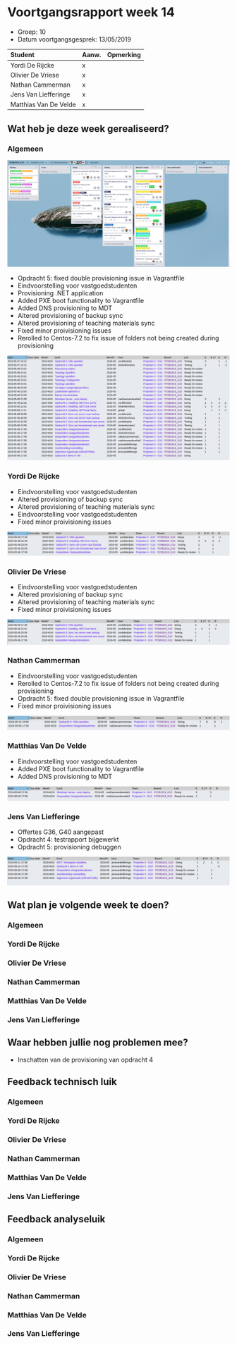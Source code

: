 # Voortgangsrapport week 14

* Groep: 10
* Datum voortgangsgesprek: 13/05/2019

| Student  | Aanw. | Opmerking |
| :---     | :---  | :---      |
| Yordi De Rijcke |   x    |           |
| Olivier De Vriese |  x     |           |
| Nathan Cammerman |    x   |           |
| Jens Van Liefferinge |    x   |         |
| Matthias Van De Velde |   x    |           |

## Wat heb je deze week gerealiseerd?

### Algemeen

![Kanban-bord](week14-Kanbanbord.png)

* Opdracht 5: fixed double provisioning issue in Vagrantfile
* Eindvoorstelling voor vastgoedstudenten
* Provisioning .NET application
* Added PXE boot functionality to Vagrantfile
* Added DNS provisioning to MDT
* Altered provisioning of backup sync
* Altered provisioning of teaching materials sync
* Fixed minor proivisioning issues
* Rerolled to Centos-7.2 to fix issue of folders not being created during provisioning

![Time-per-assignment](week14-time-per-assignment.png)

### Yordi De Rijcke
* Eindvoorstelling voor vastgoedstudenten
* Altered provisioning of backup sync
* Altered provisioning of teaching materials sync
* Eindvoorstelling voor vastgoedstudenten
* Fixed minor proivisioning issues

![Time-registration-week14-YordiDeRijcke](week14-YordiDeRijcke.png)

### Olivier De Vriese
* Eindvoorstelling voor vastgoedstudenten
* Altered provisioning of backup sync
* Altered provisioning of teaching materials sync
* Fixed minor proivisioning issues

![Time-registration-week14-OlivierDeVriese](week14-OlivierDeVriese.png)

### Nathan Cammerman
* Eindvoorstelling voor vastgoedstudenten
* Rerolled to Centos-7.2 to fix issue of folders not being created during provisioning
* Opdracht 5: fixed double provisioning issue in Vagrantfile
* Fixed minor proivisioning issues

![Time-registration-week14-NathanCammerman](week14-CammermanNathan.png)

### Matthias Van De Velde
* Eindvoorstelling voor vastgoedstudenten
* Added PXE boot functionality to Vagrantfile
* Added DNS provisioning to MDT

![Time-registration-week14-MatthiasVanDeVelde](week14-MatthiasVanDeVelde.png)

### Jens Van Liefferinge
* Offertes G36, G40 aangepast
* Opdracht 4: testrapport bijgewerkt
* Opdracht 5: provisioning debuggen

![Time-registration-week14-JensVanLiefferinge](week14-JensVanLiefferinge.png)

## Wat plan je volgende week te doen?

### Algemeen

### Yordi De Rijcke

### Olivier De Vriese

### Nathan Cammerman

### Matthias Van De Velde

### Jens Van Liefferinge

## Waar hebben jullie nog problemen mee?
* Inschatten van de provisioning van opdracht 4


## Feedback technisch luik

### Algemeen


### Yordi De Rijcke
### Olivier De Vriese
### Nathan Cammerman
### Matthias Van De Velde
### Jens Van Liefferinge

## Feedback analyseluik

### Algemeen

### Yordi De Rijcke
### Olivier De Vriese
### Nathan Cammerman
### Matthias Van De Velde
### Jens Van Liefferinge

